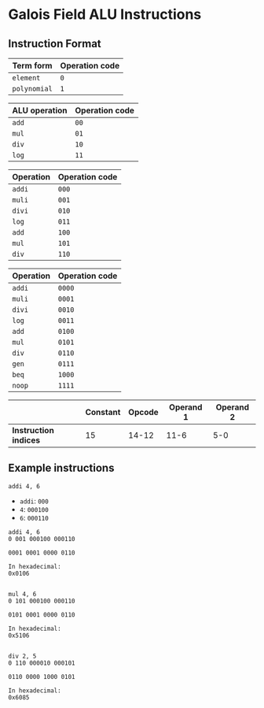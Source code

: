 # Galois Field ALU Instructions

## Instruction Format

|Term form|Operation code|
|---------|--------------|
|`element`|`0`|
|`polynomial`|`1`|

|ALU operation|Operation code|
|-------------|--------------|
|`add`|`00`|
|`mul`|`01`|
|`div`|`10`|
|`log`|`11`|

|Operation|Operation code|
|---------|--------------|
|`addi`|`000`|
|`muli`|`001`|
|`divi`|`010`|
|`log`|`011`|
|`add`|`100`|
|`mul`|`101`|
|`div`|`110`|

|Operation|Operation code|
|---------|--------------|
|`addi`|`0000`|
|`muli`|`0001`|
|`divi`|`0010`|
|`log`|`0011`|
|`add`|`0100`|
|`mul`|`0101`|
|`div`|`0110`|
|`gen`|`0111`|
|`beq`|`1000`|
|`noop`|`1111`|

||Constant|Opcode|Operand 1|Operand 2|
|-|--------|------|---------|---------|
|__Instruction indices__|15|14-12|11-6|5-0|

## Example instructions

`addi 4, 6`
- `addi`: `000`
- `4`: `000100`
- `6`: `000110`

```
addi 4, 6
0 001 000100 000110

0001 0001 0000 0110

In hexadecimal:
0x0106


mul 4, 6
0 101 000100 000110

0101 0001 0000 0110

In hexadecimal:
0x5106


div 2, 5
0 110 000010 000101

0110 0000 1000 0101

In hexadecimal:
0x6085

```

